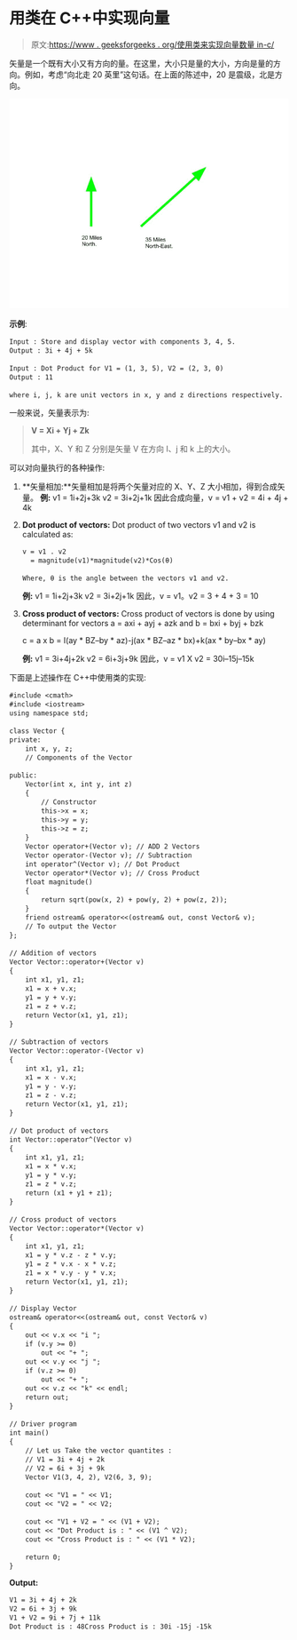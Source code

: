 # 用类在 C++中实现向量

> 原文:[https://www . geeksforgeeks . org/使用类来实现向量数量 in-c/](https://www.geeksforgeeks.org/using-class-to-implement-vector-quantities-in-c/)

矢量是一个既有大小又有方向的量。在这里，大小只是量的大小，方向是量的方向。例如，考虑“向北走 20 英里”这句话。在上面的陈述中，20 是震级，北是方向。

![](img/59ad76218065402ad23b92d5ef360e33.png)

**示例**:

```
Input : Store and display vector with components 3, 4, 5.
Output : 3i + 4j + 5k

Input : Dot Product for V1 = (1, 3, 5), V2 = (2, 3, 0)
Output : 11

where i, j, k are unit vectors in x, y and z directions respectively.

```

一般来说，矢量表示为:

> **V = Xi + Yj + Zk**
> 
> 其中，X、Y 和 Z 分别是矢量 V 在方向 I、j 和 k 上的大小。

可以对向量执行的各种操作:

1.  **矢量相加:**矢量相加是将两个矢量对应的 X、Y、Z 大小相加，得到合成矢量。
    **例:**
    v1 = 1i+2j+3k
    v2 = 3i+2j+1k
    因此合成向量，v = v1 + v2 = 4i + 4j + 4k
2.  **Dot product of vectors:** Dot product of two vectors v1 and v2 is calculated as:

    ```
    v = v1 . v2
      = magnitude(v1)*magnitude(v2)*Cos(θ)

    Where, θ is the angle between the vectors v1 and v2.

    ```

    **例:**
    v1 = 1i+2j+3k
    v2 = 3i+2j+1k
    因此，v = v1。v2 = 3 + 4 + 3 = 10

3.  **Cross product of vectors:** Cross product of vectors is done by using determinant for vectors a = axi + ayj + azk and b = bxi + byj + bzk

    c = a x b = I(ay * BZ–by * az)-j(ax * BZ–az * bx)+k(ax * by–bx * ay)

    **例:**
    v1 = 3i+4j+2k
    v2 = 6i+3j+9k
    因此，v = v1 X v2 = 30i–15j–15k

下面是上述操作在 C++中使用类的实现:

```
#include <cmath>
#include <iostream>
using namespace std;

class Vector {
private:
    int x, y, z;
    // Components of the Vector

public:
    Vector(int x, int y, int z)
    {
        // Constructor
        this->x = x;
        this->y = y;
        this->z = z;
    }
    Vector operator+(Vector v); // ADD 2 Vectors
    Vector operator-(Vector v); // Subtraction
    int operator^(Vector v); // Dot Product
    Vector operator*(Vector v); // Cross Product
    float magnitude()
    {
        return sqrt(pow(x, 2) + pow(y, 2) + pow(z, 2));
    }
    friend ostream& operator<<(ostream& out, const Vector& v);
    // To output the Vector
};

// Addition of vectors
Vector Vector::operator+(Vector v)
{
    int x1, y1, z1;
    x1 = x + v.x;
    y1 = y + v.y;
    z1 = z + v.z;
    return Vector(x1, y1, z1);
}

// Subtraction of vectors
Vector Vector::operator-(Vector v)
{
    int x1, y1, z1;
    x1 = x - v.x;
    y1 = y - v.y;
    z1 = z - v.z;
    return Vector(x1, y1, z1);
}

// Dot product of vectors
int Vector::operator^(Vector v)
{
    int x1, y1, z1;
    x1 = x * v.x;
    y1 = y * v.y;
    z1 = z * v.z;
    return (x1 + y1 + z1);
}

// Cross product of vectors
Vector Vector::operator*(Vector v)
{
    int x1, y1, z1;
    x1 = y * v.z - z * v.y;
    y1 = z * v.x - x * v.z;
    z1 = x * v.y - y * v.x;
    return Vector(x1, y1, z1);
}

// Display Vector
ostream& operator<<(ostream& out, const Vector& v)
{
    out << v.x << "i ";
    if (v.y >= 0)
        out << "+ ";
    out << v.y << "j ";
    if (v.z >= 0)
        out << "+ ";
    out << v.z << "k" << endl;
    return out;
}

// Driver program
int main()
{
    // Let us Take the vector quantites :
    // V1 = 3i + 4j + 2k
    // V2 = 6i + 3j + 9k
    Vector V1(3, 4, 2), V2(6, 3, 9);

    cout << "V1 = " << V1;
    cout << "V2 = " << V2;

    cout << "V1 + V2 = " << (V1 + V2);
    cout << "Dot Product is : " << (V1 ^ V2);
    cout << "Cross Product is : " << (V1 * V2);

    return 0;
}
```

**Output:**

```
V1 = 3i + 4j + 2k
V2 = 6i + 3j + 9k
V1 + V2 = 9i + 7j + 11k
Dot Product is : 48Cross Product is : 30i -15j -15k

```
